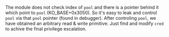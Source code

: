 The module does not check index of `pool` and there is a pointer behind it which point to `pool` (KO_BASE+0x3050). So it's easy to leak and control `pool` via that `pool` pointer (found in debugger). After controling `pool`, we have obtained an arbitrary read & write primitive. Just find and modify `cred` to achive the final privilege escalation. 
